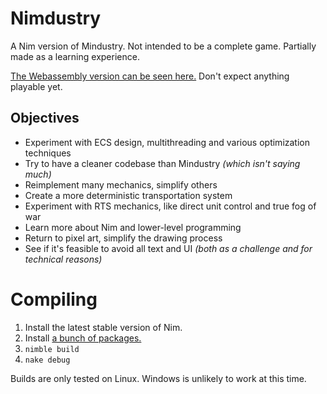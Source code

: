 # Nimdustry

A Nim version of Mindustry. Not intended to be a complete game. Partially made as a learning experience.

[The Webassembly version can be seen here.](https://anuken.github.io/nimdustry/) Don't expect anything playable yet.

## Objectives

- Experiment with ECS design, multithreading and various optimization techniques
- Try to have a cleaner codebase than Mindustry *(which isn't saying much)*
- Reimplement many mechanics, simplify others
- Create a more deterministic transportation system
- Experiment with RTS mechanics, like direct unit control and true fog of war
- Learn more about Nim and lower-level programming
- Return to pixel art, simplify the drawing process
- See if it's feasible to avoid all text and UI *(both as a challenge and for technical reasons)*

# Compiling

1. Install the latest stable version of Nim.
2. Install [a bunch of packages.](https://github.com/Anuken/nimdustry/blob/138851f4f74b35ca2e4f2132e08c8acc07d30de1/.github/workflows/build.yml#L38)
3. `nimble build`
4. `nake debug`

Builds are only tested on Linux. Windows is unlikely to work at this time.
